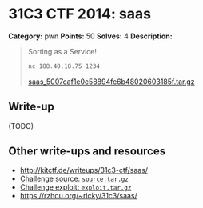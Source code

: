 # 31C3 CTF 2014: saas

**Category:** pwn
**Points:** 50
**Solves:** 4
**Description:**

> Sorting as a Service!
>
> ```bash
> nc 188.40.18.75 1234
> ```
>
> [saas_5007caf1e0c58894fe6b48020603185f.tar.gz](saas_5007caf1e0c58894fe6b48020603185f.tar.gz)

## Write-up

(TODO)

## Other write-ups and resources

* <http://kitctf.de/writeups/31c3-ctf/saas/>
* [Challenge source: `source.tar.gz`](source.tar.gz)
* [Challenge exploit: `exploit.tar.gz`](exploit.tar.gz)
* https://rzhou.org/~ricky/31c3/saas/
